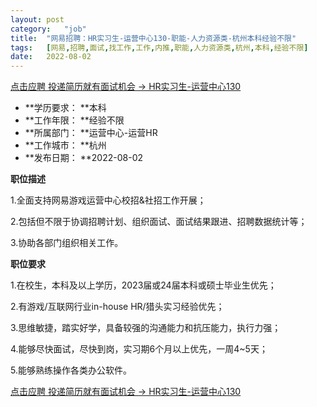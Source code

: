 ```yaml
---
layout:	post
category:	"job"
title:	"网易招聘：HR实习生-运营中心130-职能-人力资源类-杭州本科经验不限"
tags:	[网易,招聘,面试,找工作,工作,内推,职能,人力资源类,杭州,本科,经验不限]
date:	2022-08-02
---
```


[点击应聘 投递简历就有面试机会 ->  HR实习生-运营中心130](http://mobile.bole.netease.com/bole/boleDetail?id=41834&employeeId=346f03c3cda5f04c&key=all)



- **学历要求： **本科
- **工作年限： **经验不限
- **所属部门： **运营中心-运营HR
- **工作城市： **杭州
- **发布日期： **2022-08-02



**职位描述**

1.全面支持网易游戏运营中心校招&amp;社招工作开展；

2.包括但不限于协调招聘计划、组织面试、面试结果跟进、招聘数据统计等；

3.协助各部门组织相关工作。



**职位要求**

1.在校生，本科及以上学历，2023届或24届本科或硕士毕业生优先；

2.有游戏/互联网行业in-house HR/猎头实习经验优先；

3.思维敏捷，踏实好学，具备较强的沟通能力和抗压能力，执行力强；

4.能够尽快面试，尽快到岗，实习期6个月以上优先，一周4~5天；

5.能够熟练操作各类办公软件。



[点击应聘 投递简历就有面试机会 ->  HR实习生-运营中心130](http://mobile.bole.netease.com/bole/boleDetail?id=41834&employeeId=346f03c3cda5f04c&key=all)